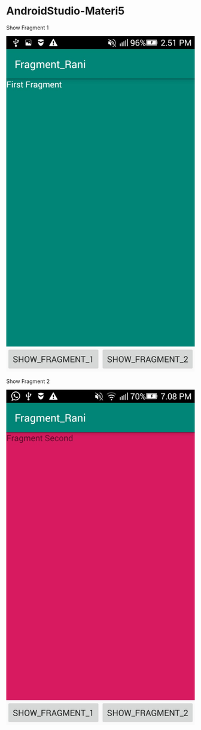 # AndroidStudio-Materi5

Show Fragment 1

![alt_text](https://github.com/maharani26/AndroidStudio-Materi5/blob/master/8.jpeg)

Show Fragment 2

![alt_text](https://github.com/maharani26/AndroidStudio-Materi5/blob/master/10.jpeg)









